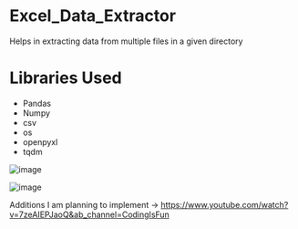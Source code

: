 # Excel_Data_Extractor
Helps in extracting data from multiple files in a given directory

<H1> Libraries Used </H1>
<ul>
  <li>Pandas</li>
  <li>Numpy</li>
  <li>csv</li>
  <li>os</li>
  <li>openpyxl</li>
  <li>tqdm</li>  
</ul>

![image](https://user-images.githubusercontent.com/40340633/187672638-794c24bf-03bd-4bd4-b3b8-5b48d38ff049.png)


![image](https://user-images.githubusercontent.com/40340633/187672432-cfc238d1-d924-4ec3-8852-617ec54b3b35.png)

Additions I am planning to implement -> https://www.youtube.com/watch?v=7zeAIEPJaoQ&ab_channel=CodingIsFun
